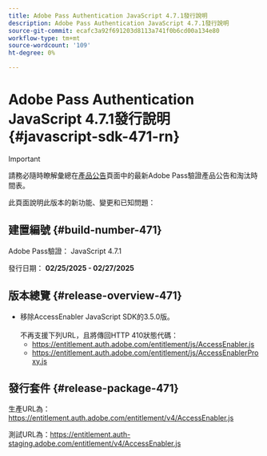 ```yaml
---
title: Adobe Pass Authentication JavaScript 4.7.1發行說明
description: Adobe Pass Authentication JavaScript 4.7.1發行說明
source-git-commit: ecafc3a92f691203d8113a741f0b6cd00a134e80
workflow-type: tm+mt
source-wordcount: '109'
ht-degree: 0%

---
```


# Adobe Pass Authentication JavaScript 4.7.1發行說明 {#javascript-sdk-471-rn}

>[!IMPORTANT]
>
> 請務必隨時瞭解彙總在[產品公告](/help/authentication/product-announcements.md)頁面中的最新Adobe Pass驗證產品公告和淘汰時間表。

此頁面說明此版本的新功能、變更和已知問題：

## 建置編號 {#build-number-471}

Adobe Pass驗證： JavaScript 4.7.1

發行日期： **02/25/2025 - 02/27/2025**

## 版本總覽 {#release-overview-471}

* 移除AccessEnabler JavaScript SDK的3.5.0版。
  <br/><br/>
不再支援下列URL，且將傳回HTTP 410狀態代碼：
   * https://entitlement.auth.adobe.com/entitlement/js/AccessEnabler.js
   * https://entitlement.auth.adobe.com/entitlement/js/AccessEnablerProxy.js

## 發行套件 {#release-package-471}

生產URL為： https://entitlement.auth.adobe.com/entitlement/v4/AccessEnabler.js

測試URL為：https://entitlement.auth-staging.adobe.com/entitlement/v4/AccessEnabler.js

